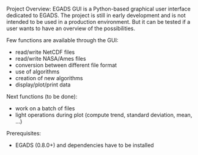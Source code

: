Project Overview:
EGADS GUI is a Python-based graphical user interface dedicated to EGADS. The project is still in early development and is not intended to be used in a production environment. But it can be tested if a user wants to have an overview of the possibilities. 

Few functions are available through the GUI:
   - read/write NetCDF files
   - read/write NASA/Ames files
   - conversion between different file format
   - use of algorithms
   - creation of new algorithms
   - display/plot/print data

Next functions (to be done):
   - work on a batch of files
   - light operations during plot (compute trend, standard deviation, mean, ...)

Prerequisites:
   - EGADS (0.8.0+) and dependencies have to be installed
